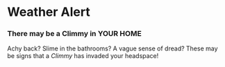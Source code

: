# Weather Alert
### There may be a Climmy in **YOUR HOME**
Achy back? Slime in the bathrooms? A vague sense of dread?
These may be signs that a *Climmy* has invaded your headspace!
